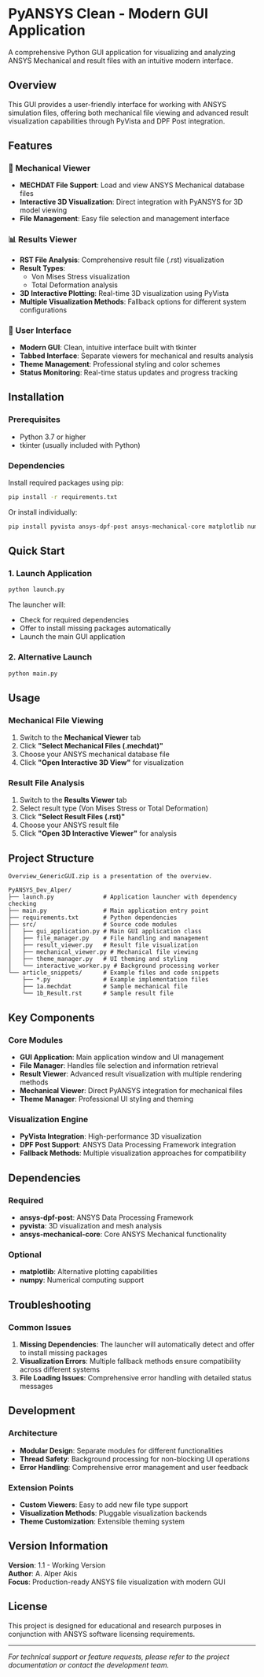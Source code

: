 # PyANSYS Clean - Modern GUI Application

A comprehensive Python GUI application for visualizing and analyzing ANSYS Mechanical and result files with an intuitive modern interface.

## Overview

This GUI  provides a user-friendly interface for working with ANSYS simulation files, offering both mechanical file viewing and advanced result visualization capabilities through PyVista and DPF Post integration.

## Features

### 🔧 Mechanical Viewer
- **MECHDAT File Support**: Load and view ANSYS Mechanical database files
- **Interactive 3D Visualization**: Direct integration with PyANSYS for 3D model viewing
- **File Management**: Easy file selection and management interface

### 📊 Results Viewer
- **RST File Analysis**: Comprehensive result file (.rst) visualization
- **Result Types**: 
  - Von Mises Stress visualization
  - Total Deformation analysis
- **3D Interactive Plotting**: Real-time 3D visualization using PyVista
- **Multiple Visualization Methods**: Fallback options for different system configurations

### 🎨 User Interface
- **Modern GUI**: Clean, intuitive interface built with tkinter
- **Tabbed Interface**: Separate viewers for mechanical and results analysis
- **Theme Management**: Professional styling and color schemes
- **Status Monitoring**: Real-time status updates and progress tracking

## Installation

### Prerequisites
- Python 3.7 or higher
- tkinter (usually included with Python)

### Dependencies
Install required packages using pip:

```bash
pip install -r requirements.txt
```

Or install individually:
```bash
pip install pyvista ansys-dpf-post ansys-mechanical-core matplotlib numpy
```

## Quick Start

### 1. Launch Application
```bash
python launch.py
```

The launcher will:
- Check for required dependencies
- Offer to install missing packages automatically
- Launch the main GUI application

### 2. Alternative Launch
```bash
python main.py
```

## Usage

### Mechanical File Viewing
1. Switch to the **Mechanical Viewer** tab
2. Click **"Select Mechanical Files (.mechdat)"**
3. Choose your ANSYS mechanical database file
4. Click **"Open Interactive 3D View"** for visualization

### Result File Analysis
1. Switch to the **Results Viewer** tab
2. Select result type (Von Mises Stress or Total Deformation)
3. Click **"Select Result Files (.rst)"**
4. Choose your ANSYS result file
5. Click **"Open 3D Interactive Viewer"** for analysis

## Project Structure


```
Overview_GenericGUI.zip is a presentation of the overview.

PyANSYS_Dev_Alper/
├── launch.py              # Application launcher with dependency checking
├── main.py                # Main application entry point
├── requirements.txt       # Python dependencies
├── src/                   # Source code modules
│   ├── gui_application.py # Main GUI application class
│   ├── file_manager.py    # File handling and management
│   ├── result_viewer.py   # Result file visualization
│   ├── mechanical_viewer.py # Mechanical file viewing
│   ├── theme_manager.py   # UI theming and styling
│   └── interactive_worker.py # Background processing worker
└── article_snippets/      # Example files and code snippets
    ├── *.py               # Example implementation files
    ├── 1a.mechdat         # Sample mechanical file
    └── 1b_Result.rst      # Sample result file
```

## Key Components

### Core Modules
- **GUI Application**: Main application window and UI management
- **File Manager**: Handles file selection and information retrieval
- **Result Viewer**: Advanced result visualization with multiple rendering methods
- **Mechanical Viewer**: Direct PyANSYS integration for mechanical files
- **Theme Manager**: Professional UI styling and theming

### Visualization Engine
- **PyVista Integration**: High-performance 3D visualization
- **DPF Post Support**: ANSYS Data Processing Framework integration
- **Fallback Methods**: Multiple visualization approaches for compatibility

## Dependencies

### Required
- **ansys-dpf-post**: ANSYS Data Processing Framework
- **pyvista**: 3D visualization and mesh analysis
- **ansys-mechanical-core**: Core ANSYS Mechanical functionality

### Optional
- **matplotlib**: Alternative plotting capabilities
- **numpy**: Numerical computing support

## Troubleshooting

### Common Issues
1. **Missing Dependencies**: The launcher will automatically detect and offer to install missing packages
2. **Visualization Errors**: Multiple fallback methods ensure compatibility across different systems
3. **File Loading Issues**: Comprehensive error handling with detailed status messages

## Development

### Architecture
- **Modular Design**: Separate modules for different functionalities
- **Thread Safety**: Background processing for non-blocking UI operations
- **Error Handling**: Comprehensive error management and user feedback

### Extension Points
- **Custom Viewers**: Easy to add new file type support
- **Visualization Methods**: Pluggable visualization backends
- **Theme Customization**: Extensible theming system

## Version Information

**Version**: 1.1 - Working Version  
**Author**: A. Alper Akis  
**Focus**: Production-ready ANSYS file visualization with modern GUI

## License

This project is designed for educational and research purposes in conjunction with ANSYS software licensing requirements.

---

*For technical support or feature requests, please refer to the project documentation or contact the development team.*